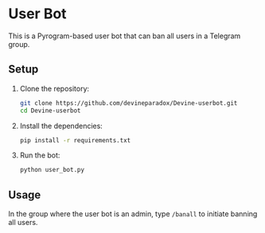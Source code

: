 # User Bot

This is a Pyrogram-based user bot that can ban all users in a Telegram group.

## Setup

1. Clone the repository:
    ```sh
    git clone https://github.com/devineparadox/Devine-userbot.git
    cd Devine-userbot
    ```

2. Install the dependencies:
    ```sh
    pip install -r requirements.txt
    ```

3. Run the bot:
    ```sh
    python user_bot.py
    ```

## Usage

In the group where the user bot is an admin, type `/banall` to initiate banning all users.
